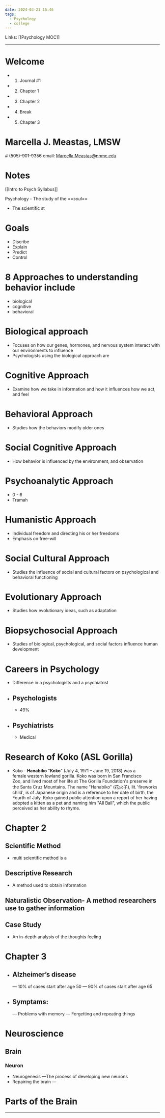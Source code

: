 ```yaml
---
date: 2024-03-21 15:46
tags:
  - Psychology
  - college
---
```

Links: [[Psychology MOC]]

---
# Welcome
- 1. Journal \#1
- 2. Chapter 1
- 3. Chapter 2
- 4. Break
- 5. Chapter 3
# Marcella J. Meastas, LMSW
\# (505)-901-9356
email: Marcella.Meastas@nnmc.edu

# Notes
[[Intro to Psych Syllabus]]

Psychology - The study of the ==_soul_==
- The scientific st

# Goals
- Discribe
- Explain
- Predict
- Control
# 8 Approaches to understanding behavior include
- biological
- cognitive
- behavioral

# Biological approach
- Focuses on how our genes, hormones, and nervous system interact with our environments to influence
- Psychologists using the biological approach are 
# Cognitive Approach
- Examine how we take in information and how it influences how we act, and feel
# Behavioral Approach
- Studies how the behaviors modify older ones
# Social Cognitive Approach
- How behavior is influenced by the environment, and observation
# Psychoanalytic Approach
- 0 - 6
- Tramah
# Humanistic Approach
- Individual freedom and directing his or her freedoms
- Emphasis on free-will
# Social Cultural Approach
- Studies the influence of social and cultural factors on psychological and behavioral functioning
# Evolutionary Approach
- Studies how evolutionary ideas, such as adaptation
# Biopsychosocial Approach
- Studies of biological, psychological, and social factors influence human development
# Careers in Psychology
- Difference in a psychologists and a psychiatrist
- ## Psychologists
	- 49%
- ## Psychiatrists
	- Medical 
# Research of Koko (ASL Gorilla)
- Koko - **Hanabiko** "**Koko**" (July 4, 1971 – June 19, 2018) was a female western lowland gorilla. Koko was born in San Francisco Zoo, and lived most of her life at The Gorilla Foundation's preserve in the Santa Cruz Mountains. The name "Hanabiko" (花火子), lit. 'fireworks child', is of Japanese origin and is a reference to her date of birth, the Fourth of July. Koko gained public attention upon a report of her having adopted a kitten as a pet and naming him "All Ball", which the public perceived as her ability to rhyme.
# Chapter 2
## Scientific Method
- multi scientific method is a 
## Descriptive Research
- A method used to obtain information
## Naturalistic Observation- A method researchers use to gather information
## Case Study
- An in-depth analysis of the thoughts feeling
# Chapter 3
- ## Alzheimer’s disease
	— 10% of cases start after age 50
	— 90% of cases start after age 65
- ## Symptams:
	— Problems with memory
	— Forgetting and repeating things
# Neuroscience
## Brain
### Neuron
- Neurogenesis
	—The process of developing new neurons
- Repairing the brain
	—

# Parts of the Brain

---
